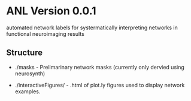 # ANL Version 0.0.1

automated network labels for systermatically interpreting networks in functional neuroimaging results 


## Structure

- ./masks - Prelimarinary network masks (currently only dervied using neurosynth) 

- ./interactiveFigures/ - .html of plot.ly figures used to display network examples. 

